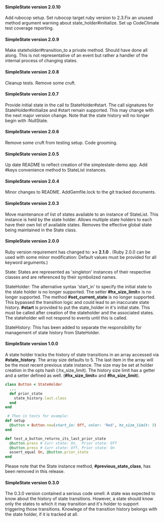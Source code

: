#### SimpleState version 2.0.10
Add rubocop setup. Set rubocop target ruby version to 2.3.Fix an unused method argument warning about state_holder#initialize. Set up CodeClimate test coverage reporting.

#### SimpleState version 2.0.9
Make stateholder#transition_to a private method. Should have done all along. This is not representative of an event but rather a handler of the internal process of changing states.


#### SimpleState version 2.0.8
Cleanup tests. Remove some cruft.


#### SimpleState version 2.0.7
Provide initial state in the call to StateHolder#start. The call signatures for StateHolder#initialize and #start remain supported. This may change with the next major version change. Note that the state history will no longer begin with :NullState.


#### SimpleState version 2.0.6
Remove some cruft from testing setup.
Code grooming.


#### SimpleState version 2.0.5
Up date README to reflect creation of the simplestate-demo app.
Add #keys convenience method to StateList instances.


#### SimpleState version 2.0.4
Minor changes to README.
AddGemfile.lock to the git tracked documents.


#### SimpleState version 2.0.3
Move maintenance of list of states available to an instance of StateList. This instance is held by the state holder. Allows multiple state holders to each have their own list of available states. Removes the effective global state being maintained in the State class.


#### SimpleState version 2.0.0
Ruby version requirement has changed to: __>= 2.1.0__ . (Ruby 2.0.0 can be used with some minor modification: Default values must be provided for all keyword arguments.)

State:
States are represented as 'singleton' instances of their respective classes and are referenced by their symbolized names.

StateHolder:
The alternative syntax 'start\_in' to specify the initial state to the state holder is no longer supported.
The setter __#hx\_size\_limit=__ is no longer supported.
The method __#set\_current\_state__ is no longer supported. This bypassed the transition logic and could lead to an inaccurate state history.
__#start__ is provided to put the state\_holder in it's initial state. This must be called after creation of the stateholder and the associated states. The stateholder will not respond to events until this is called.

StateHistory:
This has been added to separate the responsibility for management of state history from StateHolder.


#### SimpleState version 1.0.0
A state holder tracks the history of state transitions in an array accessed via __#state_history__. The array size defaults to 5. The last item in the array will be the most recent previous state instance. The size may be set at holder creation in the opts hash (:hx\_size\_limit). The history size limit has a getter and a setter defined as well. (__#hx\_size\_limit=__  and  __#hx\_size\_limit__).

```ruby
class Button < StateHolder
  ...
  def prior_state
    state_history.last.class
  end
end

 # Then in tests for example:
def setup
  @button = Button.new(start_in: Off, color: 'Red', hz_size_limit: 3)
end

def test_a_button_returns_its_last_prior_state
  @button.press # Curr state: On,  Prior state: Off
  @button.press # Curr state: Off, Prior state: On
  assert_equal On, @button.prior_state
end
```

Please note that the State instance method, __#previous\_state\_class__, has been removed in this release.


#### SimpleState version 0.3.0
The 0.3.0 version contained a serious code smell: A state was expected to know about the history of state transitions. However, a state should know only the states to which it may transition and it's holder to support triggering those transitions. Knowlege of the transition history belongs with the state holder, if it is tracked at all.

